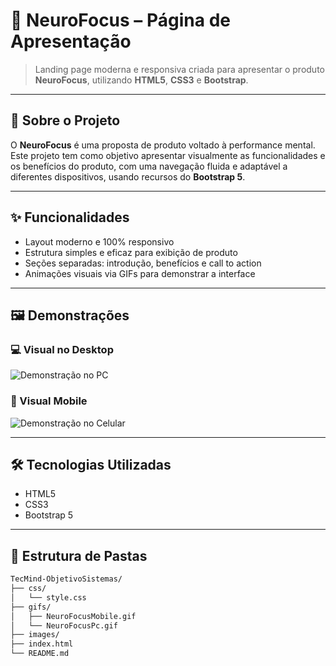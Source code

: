 # 🧠 NeuroFocus – Página de Apresentação

> Landing page moderna e responsiva criada para apresentar o produto **NeuroFocus**, utilizando **HTML5**, **CSS3** e **Bootstrap**.

---

## 📌 Sobre o Projeto

O **NeuroFocus** é uma proposta de produto voltado à performance mental. Este projeto tem como objetivo apresentar visualmente as funcionalidades e os benefícios do produto, com uma navegação fluida e adaptável a diferentes dispositivos, usando recursos do **Bootstrap 5**.

---

## ✨ Funcionalidades

- Layout moderno e 100% responsivo
- Estrutura simples e eficaz para exibição de produto
- Seções separadas: introdução, benefícios e call to action
- Animações visuais via GIFs para demonstrar a interface

---

## 🖼️ Demonstrações

### 💻 Visual no Desktop

![Demonstração no PC](gifs/NeuroFocusPc.gif)

### 📱 Visual Mobile

![Demonstração no Celular](gifs/NeuroFocusMobile.gif)

---

## 🛠️ Tecnologias Utilizadas

- HTML5
- CSS3
- Bootstrap 5

---

## 📁 Estrutura de Pastas

```bash
TecMind-ObjetivoSistemas/
├── css/
│   └── style.css
├── gifs/
│   ├── NeuroFocusMobile.gif
│   └── NeuroFocusPc.gif
├── images/
├── index.html
└── README.md

